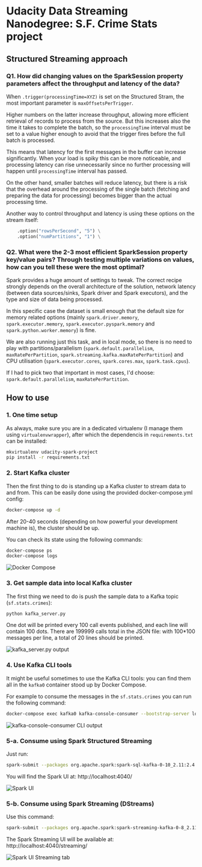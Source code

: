 # Udacity Data Streaming Nanodegree: S.F. Crime Stats project


## Structured Streaming approach


### Q1. How did changing values on the SparkSession property parameters affect the throughput and latency of the data?

When `.trigger(processingTime=XYZ)` is set on the Structured Stram, the most important parameter is `maxOffsetsPerTrigger`.

Higher numbers on the latter increase throughput, allowing more efficient retrieval of records to process from the source. But this increases also the time it takes to complete the batch, so the `processingTime` interval must be set to a value higher enough to avoid that the trigger fires before the full batch is processed.

This means that latency for the first messages in the buffer can increase significantly. When your load is spiky this can be more noticeable, and processing latency can rise unnecessarily since no further processing will happen until `processingTime` interval has passed.

On the other hand, smaller batches will reduce latency, but there is a risk that the overhead around the processing of the single batch (fetching and preparing the data for processing) becomes bigger than the actual processing time.

Another way to control throughput and latency is using these options on the stream itself:

```py
    .option("rowsPerSecond", "5") \
    .option("numPartitions", "1") \
```


### Q2. What were the 2-3 most efficient SparkSession property key/value pairs? Through testing multiple variations on values, how can you tell these were the most optimal?

Spark provides a huge amount of settings to tweak. The correct recipe strongly depends on the overall architecture of the solution, network latency (between data sources/sinks, Spark driver and Spark executors), and the type and size of data being processed.

In this specific case the dataset is small enough that the default size for memory related options (mainly `spark.driver.memory`, `spark.executor.memory`, `spark.executor.pyspark.memory` and `spark.python.worker.memory`) is fine.

We are also running just this task, and in local mode, so there is no need to play with partitions/parallelism (`spark.default.parallelism`, `maxRatePerPartition`, `spark.streaming.kafka.maxRatePerPartition`) and CPU utilisation (`spark.executor.cores`, `spark.cores.max`, `spark.task.cpus`).

If I had to pick two that important in most cases, I'd choose: `spark.default.parallelism`, `maxRatePerPartition`.


## How to use


### 1. One time setup

As always, make sure you are in a dedicated virtualenv (I manage them using `virtualenvwrapper`), after which the dependencis in `requirements.txt` can be installed:

```bash
mkvirtualenv udacity-spark-project
pip install -r requirements.txt
```


### 2. Start Kafka cluster

Then the first thing to do is standing up a Kafka cluster to stream data to and from. This can be easily done using the provided docker-compose.yml config:

```bash
docker-compose up -d
```

After 20-40 seconds (depending on how powerful your development machine is), the cluster should be up. 

You can check its state using the following commands:

```bash
docker-compose ps
docker-compose logs
```

![Docker Compose](screenshots/docker-compose.png)


### 3. Get sample data into local Kafka cluster

The first thing we need to do is push the sample data to a Kafka topic (`sf.stats.crimes`):

```bash
python kafka_server.py
```

One dot will be printed every 100 call events published, and each line will contain 100 dots. There are 199999 calls total in the JSON file: with 100*100 messages per line, a total of 20 lines should be printed.

![kafka_server.py output](screenshots/kafka_server.png)


### 4. Use Kafka CLI tools

It might be useful sometimes to use the Kafka CLI tools: you can find them all in the `kafka0` container stood up by Docker Compose. 

For example to consume the messages in the `sf.stats.crimes` you can run the following command:

```bash
docker-compose exec kafka0 kafka-console-consumer --bootstrap-server localhost:9092 --topic sf.stats.crimes  --from-beginning
```

![kafka-console-consumer CLI output](screenshots/kafka-console-consumer.png)


### 5-a. Consume using Spark Structured Streaming

Just run:

```bash
spark-submit --packages org.apache.spark:spark-sql-kafka-0-10_2.11:2.4.5 data_stream.py 2>/dev/null
```

You will find the Spark UI at: http://localhost:4040/

![Spark UI](screenshots/structured_streams-jobs.png)


### 5-b. Consume using Spark Streaming (DStreams)

Use this command:

```bash
spark-submit --packages org.apache.spark:spark-streaming-kafka-0-8_2.11:2.4.5 data_stream_legacy.py
```

The Spark Streaming UI will be available at: http://localhost:4040/streaming/

![Spark UI Streaming tab](screenshots/dstreams-streaming_tab.png)
